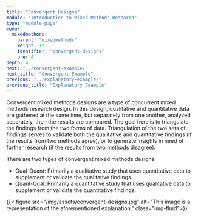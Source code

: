 ```yaml
---
title: "Convergent Designs"
module: "Introduction to Mixed Methods Research"
type: "module-page"
menu:
  mixedmethods:
    parent: "mixedmethods"
    weight: 12
    identifier: "convergent-designs"
    pre: 4
depth: 4
next: "../convergent-example/"
next_title: "Convergent Example"
previous: "../explanatory-example/"
previous_title: "Explanatory Example"
---
```


Convergent mixed methods designs are a type of concurrent mixed methods research design. In this design, qualitative and quantitative data are gathered at the same time, but separately from one another, analyzed separately, then the results are compared. The goal here is to triangulate the findings from the two forms of data. Triangulation of the two sets of findings serves to validate both the qualitative and quantitative findings (if the results from two methods agree), or to generate insights in need of further research (if the results from two methods disagree).     

There are two types of convergent mixed methods designs:

* Qual-Quant:  Primarily a qualitative study that uses quantitative data to supplement or validate the qualitative findings.
* Quant-Qual: Primarily a quantitative study that uses qualitative data to supplement or validate the quantitative findings.

{{< figure src="/img/assets/convergent-designs.jpg" alt="This image is a representation of the aforementioned explanation." class="img-fluid">}}
